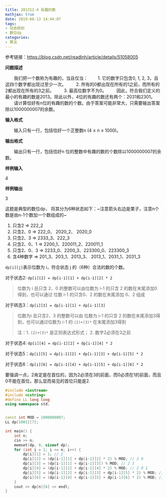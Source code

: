 ```yaml
---
title: 201312-4 有趣的数
mathjax: true
date: 2019-08-13 14:44:07
tags:
- 动态规划
- 数位dp
categories:
- 算法
---
```






参考链接：https://blog.csdn.net/readlnh/article/details/51058005

**问题描述**

　　我们把一个数称为有趣的，当且仅当：
　　1. 它的数字只包含0, 1, 2, 3，且这四个数字都出现过至少一次。
　　2. 所有的0都出现在所有的1之前，而所有的2都出现在所有的3之前。
　　3. 最高位数字不为0。
　　因此，符合我们定义的最小的有趣的数是2013。除此以外，4位的有趣的数还有两个：2031和2301。
　　请计算恰好有n位的有趣的数的个数。由于答案可能非常大，只需要输出答案除以1000000007的余数。

**输入格式**

　　输入只有一行，包括恰好一个正整数n (4 ≤ n ≤ 1000)。

**输出格式**

　　输出只有一行，包括恰好n 位的整数中有趣的数的个数除以1000000007的余数。

**样例输入**

4

**样例输出**

3

<!--more-->

这题是典型的数位dp， 将其分为6种状态如下：~注意箭头右边是栗子，注意n个数是由n-1个数加一个数组成的~

1. 只含2                  =>   222_2
2. 只含2、0            =>   222_0、  2020_2、 2020_0
3. 只含2、3            =>   2333_3、222_3
4. 只含2、0、1      =>   2200_1、220011_2、220011_1
5. 只含2、0、3      =>   2233_0、2200_3、223300_0、223300_3
6. 含4种数字          =>    201_3、203_1、2013_3、 2013_1、2031_1、2031_3

`dp[i][j]`表示位数为 i，符合状态 j 的（6种）合法的数的个数。

对于状态2: `dp[i][2] = dp[i-1][1] + dp[i-1][2] * 2`

> 位数为 i 且只含 2、0 的整数可以由位数为 i-1 的只含 2 的数在末尾添加0 得到，也可以通过 位数 i-1 的只含0、2 的数在末尾添加 0、2 组成

对于转态3：`dp[i][3] = dp[i-1][1] + dp[i-1][3] `

> 位数为i 且只含2、3 的整数可以由 位数为 i-1 的只含 2 的数在末尾添加3得到，也可以通过位数为 i-1 的 `(2)+(3)*` 在末尾添加3得到 
>
> 注：1. `(2)+(3)*` 是正则表达式形式；  2. 数字2必须在3之前

对于状态4: `dp[i][4] = dp[i-1][2] + dp[i-1][4] * 2`

对于状态5：`dp[i][5] = dp[i-1][2] + dp[i-1][3] + dp[i-1][5] * 2`

对于状态6：`dp[i][6] = dp[i-1][4] + dp[i-1][5] + dp[i-1][6] * 2`

要强调一点，2肯定是在首位的，因为2必须在3的前面，而0必须在1的前面，而且0不能在首位，那么显而易见的首位只能是2.



```c++
#include <iostream>
#include <cstring>
#define LL long long
using namespace std;    


const int MOD = 1000000007;
LL dp[1001][7];

int main() {
    int n;
    cin >> n;
    memset(dp, 0, sizeof dp);
    for (int i = 1; i <= n; i++) {
        dp[i][1] = 1; // 2
        dp[i][2] = (dp[i-1][1] + dp[i-1][2] * 2) % MOD; // 2 0
        dp[i][3] = (dp[i-1][1] + dp[i-1][3]) % MOD; // 2 3
        dp[i][4] = (dp[i-1][2] + dp[i-1][4] * 2) % MOD; // 2 0 1
        dp[i][5] = (dp[i-1][2] + dp[i-1][3] + dp[i-1][5] * 2) % MOD; // 2 3 0
        dp[i][6] = (dp[i-1][4] + dp[i-1][5] + dp[i-1][6] * 2) % MOD; // 0 1 2 3
    }
    cout << dp[n][6] << endl;
}
```

